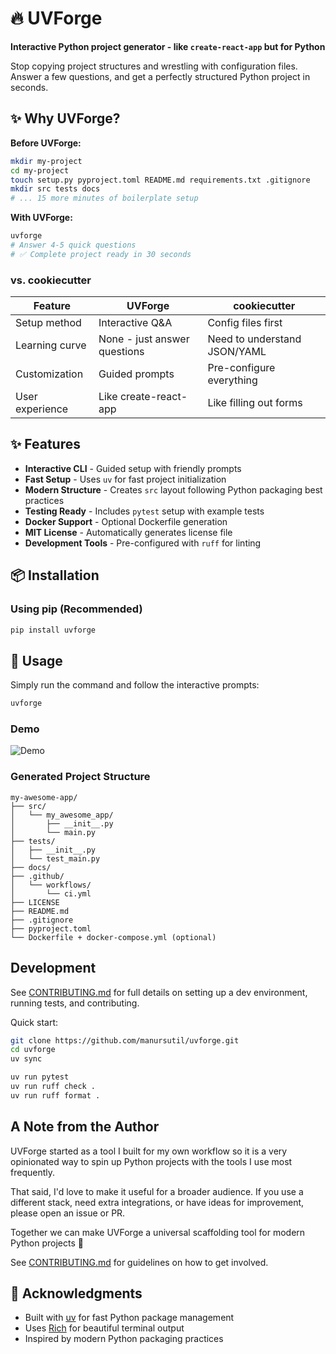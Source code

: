 # 🔥 UVForge

**Interactive Python project generator - like `create-react-app` but for Python**

Stop copying project structures and wrestling with configuration files. Answer a few questions, and get a perfectly structured Python project in seconds.

## ✨ Why UVForge?

**Before UVForge:**

```bash
mkdir my-project
cd my-project
touch setup.py pyproject.toml README.md requirements.txt .gitignore
mkdir src tests docs
# ... 15 more minutes of boilerplate setup
```

**With UVForge:**

```bash
uvforge
# Answer 4-5 quick questions
# ✅ Complete project ready in 30 seconds
```

### vs. cookiecutter

| Feature         | UVForge                      | cookiecutter                 |
| --------------- | ---------------------------- | ---------------------------- |
| Setup method    | Interactive Q&A              | Config files first           |
| Learning curve  | None - just answer questions | Need to understand JSON/YAML |
| Customization   | Guided prompts               | Pre-configure everything     |
| User experience | Like create-react-app        | Like filling out forms       |

## ✨ Features

- **Interactive CLI** - Guided setup with friendly prompts
- **Fast Setup** - Uses `uv` for fast project initialization
- **Modern Structure** - Creates `src` layout following Python packaging best practices
- **Testing Ready** - Includes `pytest` setup with example tests
- **Docker Support** - Optional Dockerfile generation
- **MIT License** - Automatically generates license file
- **Development Tools** - Pre-configured with `ruff` for linting

## 📦 Installation

### Using pip (Recommended)

```bash
pip install uvforge
```

## 🚀 Usage

Simply run the command and follow the interactive prompts:

```bash
uvforge
```

### Demo

![Demo](/docs/img/demo.gif)

### Generated Project Structure

```
my-awesome-app/
├── src/
│   └── my_awesome_app/
│       ├── __init__.py
│       └── main.py
├── tests/
│   ├── __init__.py
│   └── test_main.py
├── docs/
├── .github/
│   └── workflows/
│       └── ci.yml
├── LICENSE
├── README.md
├── .gitignore
├── pyproject.toml
└── Dockerfile + docker-compose.yml (optional)
```

## Development

See [CONTRIBUTING.md](/docs/contributing.md) for full details on setting up a dev environment, running tests, and contributing.

Quick start:

```bash
git clone https://github.com/manursutil/uvforge.git
cd uvforge
uv sync

uv run pytest
uv run ruff check .
uv run ruff format .
```

## A Note from the Author

UVForge started as a tool I built for my own workflow so it is a very opinionated way to spin up Python projects with the tools I use most frequently.

That said, I'd love to make it useful for a broader audience. If you use a different stack, need extra integrations, or have ideas for improvement, please open an issue or PR.

Together we can make UVForge a universal scaffolding tool for modern Python projects 🚀

See [CONTRIBUTING.md](/docs/contributing.md) for guidelines on how to get involved.

## 🙏 Acknowledgments

- Built with [uv](https://github.com/astral-sh/uv) for fast Python package management
- Uses [Rich](https://github.com/Textualize/rich) for beautiful terminal output
- Inspired by modern Python packaging practices
